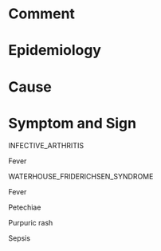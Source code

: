 # Comment

# Epidemiology

# Cause

# Symptom and Sign

INFECTIVE_ARTHRITIS

Fever

WATERHOUSE_FRIDERICHSEN_SYNDROME

Fever

Petechiae

Purpuric rash

Sepsis

